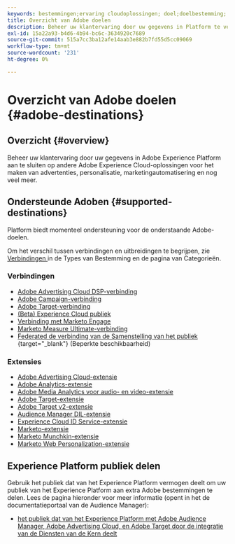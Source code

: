 ```yaml
---
keywords: bestemmingen;ervaring cloudoplossingen; doel;doelbestemming; en wolk; reclame wolk; publieksmanager; doelbestemming adobe; doel; bestemming van de publieksmanager;
title: Overzicht van Adobe doelen
description: Beheer uw klantervaring door uw gegevens in Platform te verbinden met andere Adobe Experience Cloud-oplossingen voor doelgerichte toepassingen, personalisatie, automatisering van marketing en meer
exl-id: 15a22a93-b4d6-4b94-bc6c-3634920c7689
source-git-commit: 515a7cc3ba12afe14aab3e882b7fd55d5cc09069
workflow-type: tm+mt
source-wordcount: '231'
ht-degree: 0%

---
```


# Overzicht van Adobe doelen {#adobe-destinations}

## Overzicht {#overview}

Beheer uw klantervaring door uw gegevens in Adobe Experience Platform aan te sluiten op andere Adobe Experience Cloud-oplossingen voor het maken van advertenties, personalisatie, marketingautomatisering en nog veel meer.

## Ondersteunde Adoben {#supported-destinations}

Platform biedt momenteel ondersteuning voor de onderstaande Adobe-doelen.

Om het verschil tussen verbindingen en uitbreidingen te begrijpen, zie [ Verbindingen ](../../destination-types.md#connections) in de Types van Bestemming en de pagina van Categorieën.

### Verbindingen

* [Adobe Advertising Cloud DSP-verbinding](/help/destinations/catalog/advertising/adobe-advertising-cloud-connection.md)
* [Adobe Campaign-verbinding](../email-marketing/adobe-campaign.md)
* [Adobe Target-verbinding](/help/destinations/catalog/personalization/adobe-target-connection.md)
* [(Beta) Experience Cloud publiek](/help/destinations/catalog/adobe/experience-cloud-audiences.md)
* [Verbinding met Marketo Engage](/help/destinations/catalog/adobe/marketo-engage.md)
* [Marketo Measure Ultimate-verbinding](/help/destinations/catalog/adobe/marketo-measure-ultimate.md)
* [ Federated de verbinding van de Samenstelling van het publiek ](https://www.adobe.com/go/destinations-federated-audience-composition) {target="_blank"} (Beperkte beschikbaarheid)

### Extensies

* [Adobe Advertising Cloud-extensie](../advertising/adobe-advertising-cloud.md)
* [Adobe Analytics-extensie](../analytics/adobe-analytics.md)
* [Adobe Media Analytics voor audio- en video-extensie](../analytics/adobe-video-analytics.md)
* [Adobe Target-extensie](../personalization/adobe-target.md)
* [Adobe Target v2-extensie](../personalization/adobe-target-v2.md)
* [Audience Manager DIL-extensie](../data-management/aam-dil-extension.md)
* [Experience Cloud ID Service-extensie](../personalization/adobe-ecid.md)
* [Marketo-extensie](../email/marketo.md)
* [Marketo Munchkin-extensie](../email/marketo-munchkin.md)
* [Marketo Web Personalization-extensie](../personalization/marketo-web-personalization.md)

## Experience Platform publiek delen

Gebruik het publiek dat van het Experience Platform vermogen deelt om uw publiek van het Experience Platform aan extra Adobe bestemmingen te delen. Lees de pagina hieronder voor meer informatie (opent in het de documentatieportaal van de Audience Manager):

* [ het publiek dat van het Experience Platform met Adobe Audience Manager, Adobe Advertising Cloud, en Adobe Target door de integratie van de Diensten van de Kern deelt ](https://experienceleague.adobe.com/docs/audience-manager/user-guide/implementation-integration-guides/integration-experience-platform/aam-aep-audience-sharing.html)
